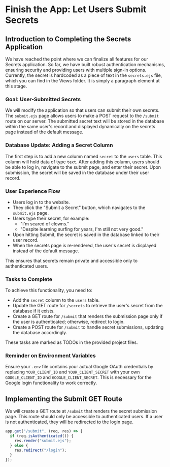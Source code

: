 # Finish the App: Let Users Submit Secrets

## Introduction to Completing the Secrets Application

We have reached the point where we can finalize all features for our Secrets application. So far, we have built robust authentication mechanisms, ensuring security and providing users with multiple sign-in options. Currently, the secret is hardcoded as a piece of text in the `secrets.ejs` file, which you can find in the Views folder. It is simply a paragraph element at this stage.

### Goal: User-Submitted Secrets

We will modify the application so that users can submit their own secrets. The `submit.ejs` page allows users to make a POST request to the `/submit` route on our server. The submitted secret text will be stored in the database within the same user's record and displayed dynamically on the secrets page instead of the default message.

### Database Update: Adding a Secret Column

The first step is to add a new column named `secret` to the `users` table. This column will hold data of type `text`. After adding this column, users should be able to log in, navigate to the submit page, and enter their secret. Upon submission, the secret will be saved in the database under their user record.

### User Experience Flow

- Users log in to the website.
- They click the "Submit a Secret" button, which navigates to the `submit.ejs` page.
- Users type their secret, for example:
  - "I'm scared of clowns."
  - "Despite learning surfing for years, I'm still not very good."
- Upon hitting Submit, the secret is saved in the database linked to their user record.
- When the secrets page is re-rendered, the user's secret is displayed instead of the default message.

This ensures that secrets remain private and accessible only to authenticated users.

### Tasks to Complete

To achieve this functionality, you need to:

- Add the `secret` column to the `users` table.
- Update the GET route for `/secrets` to retrieve the user's secret from the database if it exists.
- Create a GET route for `/submit` that renders the submission page only if the user is authenticated; otherwise, redirect to login.
- Create a POST route for `/submit` to handle secret submissions, updating the database accordingly.

These tasks are marked as TODOs in the provided project files.

### Reminder on Environment Variables

Ensure your `.env` file contains your actual Google OAuth credentials by replacing `YOUR_CLIENT_ID` and `YOUR_CLIENT_SECRET` with your own `GOOGLE_CLIENT_ID` and `GOOGLE_CLIENT_SECRET`. This is necessary for the Google login functionality to work correctly.

## Implementing the Submit GET Route

We will create a GET route at `/submit` that renders the secret submission page. This route should only be accessible to authenticated users. If a user is not authenticated, they will be redirected to the login page.

```js
app.get("/submit", (req, res) => {
  if (req.isAuthenticated()) {
    res.render("submit.ejs");
  } else {
    res.redirect("/login");
  }
});
```
